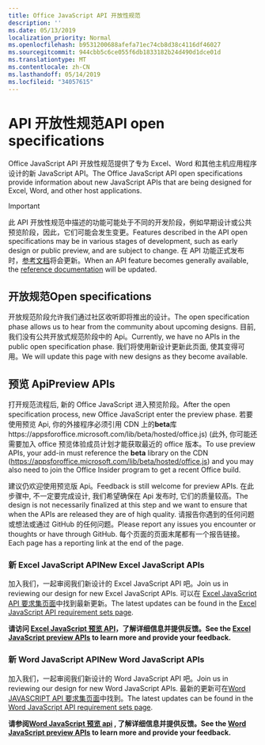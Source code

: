 ```yaml
---
title: Office JavaScript API 开放性规范
description: ''
ms.date: 05/13/2019
localization_priority: Normal
ms.openlocfilehash: b9531200688afefa71ec74cb8d38c4116df46027
ms.sourcegitcommit: 944cbb5c6ce055f6db1833182b24d490d1dce01d
ms.translationtype: MT
ms.contentlocale: zh-CN
ms.lasthandoff: 05/14/2019
ms.locfileid: "34057615"
---
```

# <a name="api-open-specifications"></a><span data-ttu-id="bd97f-102">API 开放性规范</span><span class="sxs-lookup"><span data-stu-id="bd97f-102">API open specifications</span></span>

<span data-ttu-id="bd97f-103">Office JavaScript API 开放性规范提供了专为 Excel、Word 和其他主机应用程序设计的新 JavaScript API。</span><span class="sxs-lookup"><span data-stu-id="bd97f-103">The Office JavaScript API open specifications provide information about new JavaScript APIs that are being designed for Excel, Word, and other host applications.</span></span>

> [!IMPORTANT]
> <span data-ttu-id="bd97f-104">此 API 开放性规范中描述的功能可能处于不同的开发阶段，例如早期设计或公共预览阶段，因此，它们可能会发生变更。</span><span class="sxs-lookup"><span data-stu-id="bd97f-104">Features described in the API open specifications may be in various stages of development, such as early design or public preview, and are subject to change.</span></span> <span data-ttu-id="bd97f-105">在 API 功能正式发布时，[参考文档](/javascript/api/overview/office)将会更新。</span><span class="sxs-lookup"><span data-stu-id="bd97f-105">When an API feature becomes generally available, the [reference documentation](/javascript/api/overview/office) will be updated.</span></span>

## <a name="open-specifications"></a><span data-ttu-id="bd97f-106">开放规范</span><span class="sxs-lookup"><span data-stu-id="bd97f-106">Open specifications</span></span>

<span data-ttu-id="bd97f-107">开放规范阶段允许我们通过社区收听即将推出的设计。</span><span class="sxs-lookup"><span data-stu-id="bd97f-107">The open specification phase allows us to hear from the community about upcoming designs.</span></span> <span data-ttu-id="bd97f-108">目前, 我们没有公共开放式规范阶段中的 Api。</span><span class="sxs-lookup"><span data-stu-id="bd97f-108">Currently, we have no APIs in the public open specification phase.</span></span> <span data-ttu-id="bd97f-109">我们将使用新设计更新此页面, 使其变得可用。</span><span class="sxs-lookup"><span data-stu-id="bd97f-109">We will update this page with new designs as they become available.</span></span>

## <a name="preview-apis"></a><span data-ttu-id="bd97f-110">预览 Api</span><span class="sxs-lookup"><span data-stu-id="bd97f-110">Preview APIs</span></span>

<span data-ttu-id="bd97f-111">打开规范流程后, 新的 Office JavaScript 进入预览阶段。</span><span class="sxs-lookup"><span data-stu-id="bd97f-111">After the open specification process, new Office JavaScript enter the preview phase.</span></span> <span data-ttu-id="bd97f-112">若要使用预览 Api, 你的外接程序必须引用 CDN 上的**beta**库https://appsforoffice.microsoft.com/lib/beta/hosted/office.js) (此外, 你可能还需要加入 office 预览体验成员计划才能获取最近的 office 版本。</span><span class="sxs-lookup"><span data-stu-id="bd97f-112">To use preview APIs, your add-in must reference the **beta** library on the CDN (https://appsforoffice.microsoft.com/lib/beta/hosted/office.js) and you may also need to join the Office Insider program to get a recent Office build.</span></span>

<span data-ttu-id="bd97f-113">建议仍欢迎使用预览版 Api。</span><span class="sxs-lookup"><span data-stu-id="bd97f-113">Feedback is still welcome for preview APIs.</span></span> <span data-ttu-id="bd97f-114">在此步骤中, 不一定要完成设计, 我们希望确保在 Api 发布时, 它们的质量较高。</span><span class="sxs-lookup"><span data-stu-id="bd97f-114">The design is not necessarily finalized at this step and we want to ensure that when the APIs are released they are of high quality.</span></span> <span data-ttu-id="bd97f-115">请报告你遇到的任何问题或想法或通过 GitHub 的任何问题。</span><span class="sxs-lookup"><span data-stu-id="bd97f-115">Please report any issues you encounter or thoughts or have through GitHub.</span></span> <span data-ttu-id="bd97f-116">每个页面的页面末尾都有一个报告链接。</span><span class="sxs-lookup"><span data-stu-id="bd97f-116">Each page has a reporting link at the end of the page.</span></span>

### <a name="new-excel-javascript-apis"></a><span data-ttu-id="bd97f-117">新 Excel JavaScript API</span><span class="sxs-lookup"><span data-stu-id="bd97f-117">New Excel JavaScript APIs</span></span>

<span data-ttu-id="bd97f-118">加入我们，一起审阅我们新设计的 Excel JavaScript API 吧。</span><span class="sxs-lookup"><span data-stu-id="bd97f-118">Join us in reviewing our design for new Excel JavaScript APIs.</span></span> <span data-ttu-id="bd97f-119">可以在 [Excel JavaScript API 要求集页面](../requirement-sets/excel-api-requirement-sets.md#excel-javascript-preview-apis)中找到最新更新。</span><span class="sxs-lookup"><span data-stu-id="bd97f-119">The latest updates can be found in the [Excel JavaScript API requirement sets page](../requirement-sets/excel-api-requirement-sets.md#excel-javascript-preview-apis).</span></span>

<span data-ttu-id="bd97f-120">**请访问 [Excel JavaScript 预览 API](/javascript/api/excel)，了解详细信息并提供反馈。**</span><span class="sxs-lookup"><span data-stu-id="bd97f-120">**See the [Excel JavaScript preview APIs](/javascript/api/excel) to learn more and provide your feedback.**</span></span>

### <a name="new-word-javascript-apis"></a><span data-ttu-id="bd97f-121">新 Word JavaScript API</span><span class="sxs-lookup"><span data-stu-id="bd97f-121">New Word JavaScript APIs</span></span>

<span data-ttu-id="bd97f-122">加入我们，一起审阅我们新设计的 Word JavaScript API 吧。</span><span class="sxs-lookup"><span data-stu-id="bd97f-122">Join us in reviewing our design for new Word JavaScript APIs.</span></span> <span data-ttu-id="bd97f-123">最新的更新可在[Word JAVASCRIPT API 要求集页面](../requirement-sets/word-api-requirement-sets.md#word-javascript-preview-apis)中找到。</span><span class="sxs-lookup"><span data-stu-id="bd97f-123">The latest updates can be found in the [Word JavaScript API requirement sets page](../requirement-sets/word-api-requirement-sets.md#word-javascript-preview-apis).</span></span>

<span data-ttu-id="bd97f-124">**请参阅[Word JavaScript 预览 api](/javascript/api/word) , 了解详细信息并提供反馈。**</span><span class="sxs-lookup"><span data-stu-id="bd97f-124">**See the [Word JavaScript preview APIs](/javascript/api/word) to learn more and provide your feedback.**</span></span>
